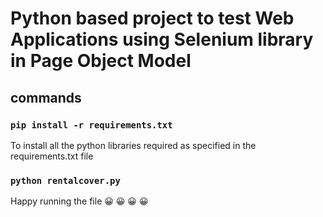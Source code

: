 # Python based project to test Web Applications using Selenium library in Page Object Model

## commands


### `pip install -r requirements.txt`

To install all the python libraries required as specified in the requirements.txt file

### `python rentalcover.py`

Happy running the file :grinning: :grinning: :grinning: :grinning: